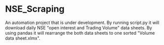 # NSE_Scraping
An automation project that is under development.
By running script.py it will download daily NSE "open interest and Trading Volume" data sheets.
By using pandas it will rearrange the both data sheets to one sorted "Volume data sheet.xlmx".
